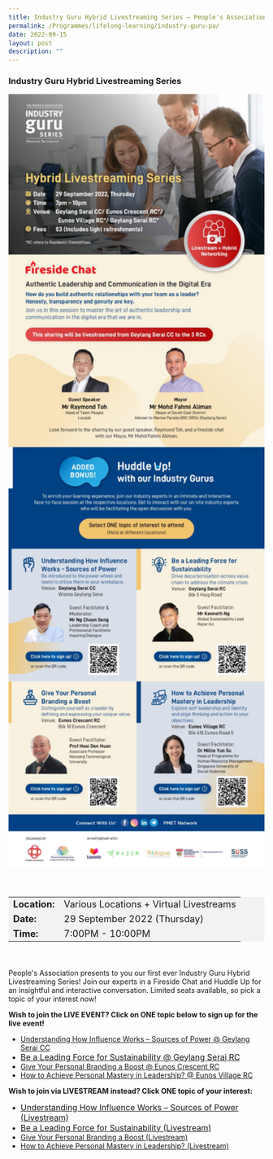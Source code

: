 ```yaml
---
title: Industry Guru Hybrid Livestreaming Series — People's Association
permalink: /Programmes/lifelong-learning/industry-guru-pa/
date: 2022-09-15
layout: post
description: ""
---
```

###  Industry Guru Hybrid Livestreaming Series ###

<img
src="/images/Programmes%20(September%202022)/Hybrid_Livestreaming_Series.jpg" style="width:600px; height:auto">

<div style="padding:20px 0 20px 0">
	<table  style="font-size:130%; background-color:#f2f2f2">
		<tbody>
			<tr>
				 <td><b>Location:</b></td><td>Various Locations + Virtual Livestreams</td>
			</tr>
			<tr>
			 <td><b>Date:</b></td><td>29 September 2022 (Thursday)</td>
			</tr>
			<tr>
				<td> <b>Time:</b> </td><td>7:00PM - 10:00PM</td>
			</tr>
		</tbody>
	</table>
</div>

<div>
	<p>
People's Association presents to you our first ever Industry Guru Hybrid Livestreaming Series!
Join our experts in a Fireside Chat and Huddle Up for an insightful and interactive conversation. 
Limited seats available, so pick a topic of your interest now!
	</p>
	<p><b>Wish to join the LIVE EVENT? Click on ONE topic below to sign up for the live event!</b></p>
<div>
<ul>
	<li><a href="https://www.onepa.gov.sg/courses/C026963510" style="font-size:14px">Understanding How Influence Works – Sources of Power @ Geylang Serai CC</a></li>
	<li><a href="https://www.onepa.gov.sg/courses/C026963624" style="font-size:16px">Be a Leading Force for Sustainability @ Geylang Serai RC</a></li>
	<li><a href="https://www.onepa.gov.sg/courses/C026963697">Give Your Personal Branding a Boost @ Eunos Crescent RC</a></li>
	<li><a href="https://www.onepa.gov.sg/courses/C026963570">How to Achieve Personal Mastery in Leadership? @ Eunos Village RC</a></li>
	</div>
	
<p>
		<b>Wish to join via LIVESTREAM instead? Click ONE topic of your interest:</b>
</p>

<ul>
	<li><a href="https://www.onepa.gov.sg/courses/C026963510" style="font-size:16px">Understanding How Influence Works – Sources of Power (Livestream)</a></li>
	<li><a href="https://www.onepa.gov.sg/courses/C026963624" style="font-size:16px">Be a Leading Force for Sustainability (Livestream)</a></li>
	<li><a href="https://www.onepa.gov.sg/courses/C026963697">Give Your Personal Branding a Boost (Livestream)</a></li>
	<li><a href="https://www.onepa.gov.sg/courses/C026963570">How to Achieve Personal Mastery in Leadership? (Livestream)</a></li>